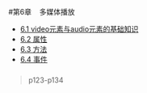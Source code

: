 #第6章 &nbsp;&nbsp; 多媒体播放
- <a href="#no1">6.1 video元素与audio元素的基础知识</a>
- <a href="#no2">6.2 属性</a>
- <a href="#no3">6.3 方法</a>
- <a href="#no4">6.4 事件</a>

###

> p123-p134